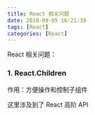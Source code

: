 ```yaml
---
title: React 相关问题
date: 2018-09-05 16:21:39
tags: [React]
categories: [React]
---
```


React 相关问题：

### 1. React.Children



作用：方便操作和控制子组件



这里涉及到了 React 高阶 API 